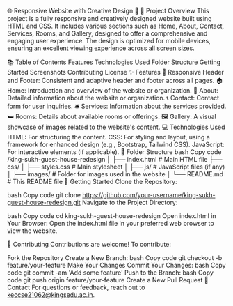 🌐 Responsive Website with Creative Design 🌟
📝 Project Overview
This project is a fully responsive and creatively designed website built using HTML and CSS. It includes various sections such as Home, About, Contact, Services, Rooms, and Gallery, designed to offer a comprehensive and engaging user experience. The design is optimized for mobile devices, ensuring an excellent viewing experience across all screen sizes.

📚 Table of Contents
Features
Technologies Used
Folder Structure
Getting Started
Screenshots
Contributing
License
✨ Features
🔗 Responsive Header and Footer: Consistent and adaptive header and footer across all pages.
🏠 Home: Introduction and overview of the website or organization.
👤 About: Detailed information about the website or organization.
📞 Contact: Contact form for user inquiries.
🛎️ Services: Information about the services provided.
🛏️ Rooms: Details about available rooms or offerings.
🖼️ Gallery: A visual showcase of images related to the website's content.
💻 Technologies Used
HTML: For structuring the content.
CSS: For styling and layout, using a framework for enhanced design (e.g., Bootstrap, Tailwind CSS).
JavaScript: For interactive elements (if applicable).
📂 Folder Structure
bash
Copy code
/king-sukh-guest-house-redesign
│
├── index.html           # Main HTML file
├── css/
│   ├── styles.css       # Main stylesheet
│
├── js/                  # JavaScript files (if any)
│
├── images/              # Folder for images used in the website
│
└── README.md            # This README file
🚀 Getting Started
Clone the Repository:

bash
Copy code
git clone https://github.com/your-username/king-sukh-guest-house-redesign.git
Navigate to the Project Directory:

bash
Copy code
cd king-sukh-guest-house-redesign
Open index.html in Your Browser:
Open the index.html file in your preferred web browser to view the website.

🤝 Contributing
Contributions are welcome! To contribute:

Fork the Repository
Create a New Branch:
bash
Copy code
git checkout -b feature/your-feature
Make Your Changes
Commit Your Changes:
bash
Copy code
git commit -am 'Add some feature'
Push to the Branch:
bash
Copy code
git push origin feature/your-feature
Create a New Pull Request
📧 Contact
For questions or feedback, reach out to keccse21062@kingsedu.ac.in.


